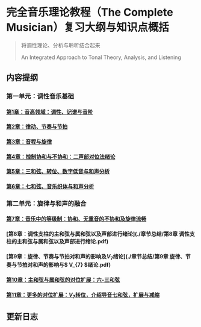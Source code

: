 # 完全音乐理论教程（The Complete Musician）复习大纲与知识点概括

> 将调性理论、分析与聆听结合起来
> 
> An Integrated Approach to Tonal Theory, Analysis, and Listening

## 内容提纲

### 第一单元：调性音乐基础
#### [第1章：音高领域：调性、记谱与音阶]()
#### [第2章：律动、节奏与节拍]()
#### [第3章：音程与旋律]()
#### [第4章：控制协和与不协和：二声部对位法绪论]()
#### [第5章：三和弦、转位、数字低音与和声分析]()
#### [第6章：七和弦、音乐织体与和声分析]()
### 第二单元：旋律与和声的融合
#### [第7章：音乐中的等级制：协和、无重音的不协和及旋律流畅]()
#### [第8章：调性支柱的主和弦与属和弦以及声部进行绪论](./章节总结/第8章 调性支柱的主和弦与属和弦以及声部进行绪论.pdf)
#### [第9章：旋律、节奏与节拍对和声的影响及$V_{7}$绪论](./章节总结/第9章 旋律、节奏与节拍对和声的影响与$ V_{7} $绪论.pdf)
#### [第10章：主和弦与属和弦的对位扩展：六-三和弦]()
#### [第11章：更多的对位扩展：$V_{7}$转位，介绍导音七和弦，扩展与减缩]()

## 更新日志


